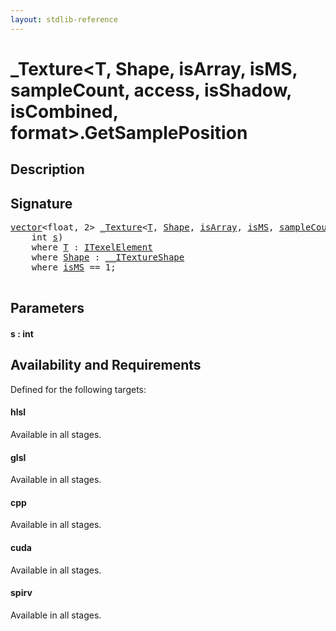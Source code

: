```yaml
---
layout: stdlib-reference
---
```


# \_Texture\<T, Shape, isArray, isMS, sampleCount, access, isShadow, isCombined, format\>\.GetSamplePosition

## Description





## Signature 

<pre>
<a href="../vector/index.md" class="code_type">vector</a>&lt;<span class="code_keyword">float</span>, 2&gt; <a href="index.md" class="code_type">_Texture</a>&lt;<a href="index.md#typeparam-T" class="code_type">T</a>, <a href="index.md#typeparam-Shape" class="code_type">Shape</a>, <a href="index.md#decl-isArray" class="code_var">isArray</a>, <a href="index.md#decl-isMS" class="code_var">isMS</a>, <a href="index.md#decl-sampleCount" class="code_var">sampleCount</a>, <a href="index.md#decl-access" class="code_var">access</a>, <a href="index.md#decl-isShadow" class="code_var">isShadow</a>, <a href="index.md#decl-isCombined" class="code_var">isCombined</a>, <a href="index.md#decl-format" class="code_var">format</a>&gt;.<a href="getsampleposition-039.md">GetSamplePosition</a>(
    <span class="code_keyword">int</span> <a href="getsampleposition-039.md#decl-s" class="code_param">s</a>)
    <span class='code_keyword'>where</span> <a href="index.md#typeparam-T" class="code_type">T</a> : <a href="../../interfaces/itexelelement-016/index.md" class="code_type">ITexelElement</a>
    <span class='code_keyword'>where</span> <a href="index.md#typeparam-Shape" class="code_type">Shape</a> : <a href="../../interfaces/0_itextureshape-023a/index.md" class="code_type">__ITextureShape</a>
    <span class='code_keyword'>where</span> <a href="index.md#decl-isMS" class="code_var">isMS</a> == 1;

</pre>

## Parameters

####  <a id="decl-s"></a>s  : int

## Availability and Requirements

Defined for the following targets:

#### hlsl
Available in all stages.

#### glsl
Available in all stages.

#### cpp
Available in all stages.

#### cuda
Available in all stages.

#### spirv
Available in all stages.




<script>
// Fix .md links to .html when on ReadTheDocs
if (window.location.hostname.includes('readthedocs') || 
    window.location.hostname.includes('rtfd.io')) {
  document.addEventListener('DOMContentLoaded', function() {
    const links = document.querySelectorAll('a');
    links.forEach(link => {
      if (link.getAttribute('href') && link.getAttribute('href').endsWith('.md')) {
        link.href = link.href.replace(/\.md($|#|\?)/, '.html$1');
      }
    });
  });
}
</script>
